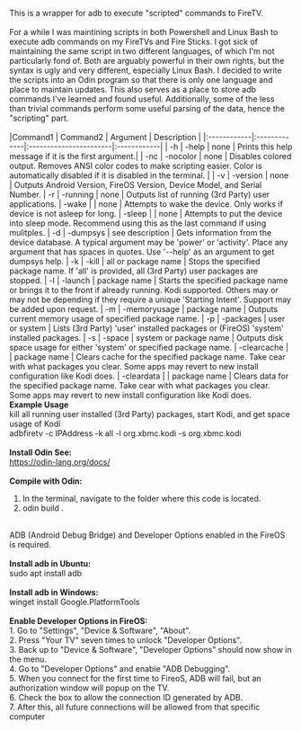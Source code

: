 This is a wrapper for adb to execute "scripted" commands to FireTV.<br />
<br />
For a while I was maintining scripts in both Powershell and Linux Bash to execute adb commands on my FireTVs and Fire Sticks. I got sick of maintaining the same script in two different languages, of which I'm not particularly fond of. Both are arguably powerful in their own rights, but the syntax is ugly and very different, especially Linux Bash. I decided to write the scripts into an Odin program so that there is only one language and place to maintain updates. This also serves as a place to store adb commands I've learned and found useful. Additionally, some of the less than trivial commands perform some useful parsing of the data, hence the "scripting" part.<br />
<br />
|Command1     | Command2     | Argument               | Description |
|:------------|:-------------|:-----------------------|:------------|
| -h          | -help        | none                   | Prints this help message if it is the first argument.|
| -nc         | -nocolor     | none                   | Disables colored output. Removes ANSI color codes to make scripting easier. Color is automatically disabled if it is disabled in the terminal. |
| -v          | -version     | none                   | Outputs Android Version, FireOS Version, Device Model, and Serial Number.
| -r          | -running     | none                   | Outputs list of running (3rd Party) user applications.
| -wake       |              | none                   | Attempts to wake the device. Only works if device is not asleep for long.
| -sleep      |              | none                   | Attempts to put the device into sleep mode. Recommend using this as the last command if using mulitples.
| -d          | -dumpsys     | see description        | Gets information from the device database. A typical argument may be 'power' or 'activity'. Place any argument that has spaces in quotes. Use '--help' as an argument to get dumpsys help.
| -k          | -kill        | all or package name    | Stops the specified package name. If 'all' is provided, all (3rd Party) user packages are stopped.
| -l          | -launch      | package name           | Starts the specified package name or brings it to the front if already running. Kodi supported. Others may or may not be depending if they require a unique 'Starting Intent'. Support may be added upon request.
| -m          | -memoryusage | package name           | Outputs current memory usage of specified package name.
| -p          | -packages    | user or system         | Lists (3rd Party) 'user' installed packages or (FireOS) 'system' installed packages.
| -s          | -space       | system or package name | Outputs disk space usage for either 'system' or specified package name.
| -clearcache |              | package name           | Clears cache for the specified package name. Take cear with what packages you clear. Some apps may revert to new install configuration like Kodi does.
| -cleardata  |              | package name           | Clears data for the specified package name. Take cear with what packages you clear. Some apps may revert to new install configuration like Kodi does.
<br />
<b>Example Usage</b><br />
kill all running user installed (3rd Party) packages, start Kodi, and get space usage of Kodi<br />
adbfiretv -c IPAddress -k all -l org.xbmc.kodi -s org.xbmc.kodi<br />
<br />
<b>Install Odin See:</b><br />
https://odin-lang.org/docs/<br />
<br />
<b>Compile with Odin:</b><br />
1. In the terminal, navigate to the folder where this code is located.<br />
2. odin build .<br />
<br />
ADB (Android Debug Bridge) and Developer Options enabled in the FireOS is required.<br />
<br />
<b>Install adb in Ubuntu:</b><br />
sudo apt install adb<br />
<br />
<b>Install adb in Windows:</b><br />
winget install Google.PlatformTools<br />
<br />
<b>Enable Developer Options in FireOS:</b><br />
1. Go to "Settings", "Device & Software", "About".<br />
2. Press "Your TV" seven times to unlock "Developer Options".<br />
3. Back up to "Device & Software", "Developer Options" should now show in the menu.<br />
4. Go to "Developer Options" and enable "ADB Debugging".<br />
5. When you connect for the first time to FireoS, ADB will fail, but an authorization window will popup on the TV.<br />
6. Check the box to allow the connection ID generated by ADB.<br />
7. After this, all future connections will be allowed from that specific computer<br />
